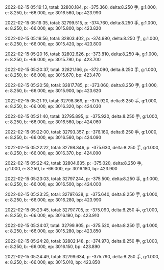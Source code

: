 2022-02-15 05:19:13, total: 32800.184, p: -375.360, delta:8.250 手, g:1.000, e: 8.250, b: -66.000, ep: 3016.560, bp: 423.990

2022-02-15 05:19:35, total: 32799.515, p: -374.760, delta:8.250 手, g:1.000, e: 8.250, b: -66.000, ep: 3015.800, bp: 423.820

2022-02-15 05:19:56, total: 32803.402, p: -374.980, delta:8.250 手, g:1.000, e: 8.250, b: -66.000, ep: 3015.420, bp: 423.800

2022-02-15 05:20:16, total: 32802.626, p: -373.810, delta:8.250 手, g:1.000, e: 8.250, b: -66.000, ep: 3015.790, bp: 423.700

2022-02-15 05:20:37, total: 32821.166, p: -372.090, delta:8.250 手, g:1.000, e: 8.250, b: -66.000, ep: 3015.670, bp: 423.470

2022-02-15 05:20:58, total: 32817.785, p: -373.060, delta:8.250 手, g:1.000, e: 8.250, b: -66.000, ep: 3015.900, bp: 423.620

2022-02-15 05:21:19, total: 32798.369, p: -375.920, delta:8.250 手, g:1.000, e: 8.250, b: -66.000, ep: 3016.320, bp: 424.030

2022-02-15 05:21:40, total: 32795.895, p: -375.920, delta:8.250 手, g:1.000, e: 8.250, b: -66.000, ep: 3016.560, bp: 424.060

2022-02-15 05:22:00, total: 32793.357, p: -376.160, delta:8.250 手, g:1.000, e: 8.250, b: -66.000, ep: 3016.560, bp: 424.090

2022-02-15 05:22:22, total: 32798.846, p: -375.630, delta:8.250 手, g:1.000, e: 8.250, b: -66.000, ep: 3016.370, bp: 424.000

2022-02-15 05:22:42, total: 32804.635, p: -375.020, delta:8.250 手, g:1.000, e: 8.250, b: -66.000, ep: 3016.180, bp: 423.900

2022-02-15 05:23:03, total: 32797.244, p: -375.500, delta:8.250 手, g:1.000, e: 8.250, b: -66.000, ep: 3016.500, bp: 424.000

2022-02-15 05:23:25, total: 32797.638, p: -375.640, delta:8.250 手, g:1.000, e: 8.250, b: -66.000, ep: 3016.280, bp: 423.990

2022-02-15 05:23:45, total: 32797.705, p: -375.090, delta:8.250 手, g:1.000, e: 8.250, b: -66.000, ep: 3016.190, bp: 423.910

2022-02-15 05:24:07, total: 32799.905, p: -375.520, delta:8.250 手, g:1.000, e: 8.250, b: -66.000, ep: 3015.280, bp: 423.850

2022-02-15 05:24:28, total: 32802.148, p: -374.970, delta:8.250 手, g:1.000, e: 8.250, b: -66.000, ep: 3016.150, bp: 423.890

2022-02-15 05:24:49, total: 32799.634, p: -375.790, delta:8.250 手, g:1.000, e: 8.250, b: -66.000, ep: 3015.010, bp: 423.850